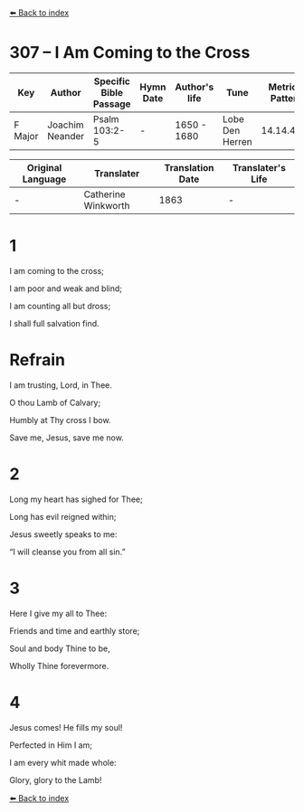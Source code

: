 [⬅️ Back to index](../README.md)

# 307 – I Am Coming to the Cross

Key | Author   | Specific Bible Passage     |Hymn Date |Author's life |Tune |Metrical Pattern   |Composer/Source                                                                                        
-- | --------- | ---------------------------|----------|--------------|-----|-------------------|-------------   
F Major  | Joachim Neander      | Psalm 103:2-5 | -  | 1650 - 1680 | Lobe Den Herren | 14.14.4.7.8 | Chorale Book for England, 1863 

Original Language | Translater | Translation Date   | Translater's Life     
----------------- | --------- | --------------------|-------------   
\-  | Catherine Winkworth      | 1863 | -  | 1827 - 1878 



# 1

I am coming to the cross;

I am poor and weak and blind;

I am counting all but dross;

I shall full salvation find.



# Refrain

I am trusting, Lord, in Thee.

O thou Lamb of Calvary;

Humbly at Thy cross I bow.

Save me, Jesus, save me now.



# 2

Long my heart has sighed for Thee;

Long has evil reigned within;

Jesus sweetly speaks to me:

“I will cleanse you from all sin.”



# 3

Here I give my all to Thee:

Friends and time and earthly store;

Soul and body Thine to be,

Wholly Thine forevermore.



# 4

Jesus comes! He fills my soul!

Perfected in Him I am;

I am every whit made whole:

Glory, glory to the Lamb!

[⬅️ Back to index](../README.md)
